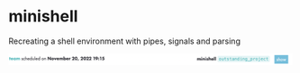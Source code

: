 # minishell

Recreating a shell environment with pipes, signals and parsing

![flag](outstanding.png)
